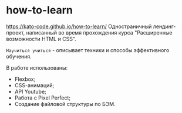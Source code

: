 # how-to-learn
https://kato-code.github.io/how-to-learn/
Одностраничный лендинг-проект, написанный во время прохождения курса "Расширенные возможности HTML и CSS".

`Научиться учиться` - описывает техники и способы эффективного обучения.

В работе использованы:

- Flexbox;
- CSS-анимаций;
- API Youtube;
- Работа с Pixel Perfect;
- Создание файловой структуры по БЭМ.
